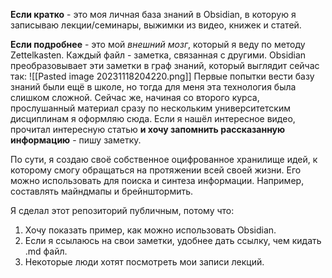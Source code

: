 **Если кратко** - это моя личная база знаний в Obsidian, в которую я записываю лекции/семинары, выжимки из видео, книжек и статей. 

**Если подробнее** - это мой *внешний мозг*, который я веду по методу Zettelkasten. Каждый файл - заметка, связанная с другими.
Obsidian преобразовывает эти заметки в граф знаний, который выглядит сейчас так: ![[Pasted image 20231118204220.png]]
Первые попытки вести базу знаний были ещё в школе, но тогда для меня эта технология была слишком сложной. Сейчас же, начиная со второго курса, прослушанный материал сразу по нескольким университетским дисциплинам я оформляю сюда. Если я нашёл интересное видео, прочитал интересную статью **и хочу запомнить рассказанную информацию** - пишу заметку. 

По сути, я создаю своё собственное оцифрованное хранилище идей, к которому смогу обращаться на протяжении всей своей жизни. Его можно использовать для поиска и синтеза информации. Например, составлять майндмапы и брейнштормить.

Я сделал этот репозиторий публичным, потому что:
1. Хочу показать пример, как можно использовать Obsidian.
2. Если я ссылаюсь на свои заметки, удобнее дать ссылку, чем кидать .md файл.
3. Некоторые люди хотят посмотреть мои записи лекций.